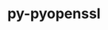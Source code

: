---
title: "py-pyopenssl"
layout: cache
categories: [package, v0.18.0]
meta: {"versions": ["19.0.0"], "compilers": ["gcc@=7.5.0"], "oss": ["ubuntu18.04"], "platforms": ["linux"], "targets": ["x86_64"], "stacks": ["e4s", "root"], "num_specs": 1, "num_specs_by_stack": {"e4s": 1, "root": 1}}
spec_details: [{"hash": "kqsaw2s32xz44inmxyfohm5ojlt4sakp", "compiler": "gcc@=7.5.0", "versions": ["19.0.0"], "os": "ubuntu18.04", "platform": "linux", "target": "x86_64", "variants": [], "stacks": ["e4s", "root"], "size": "-", "tarball": "https://binaries.spack.io/v0.18.0/build_cache/linux-ubuntu18.04-x86_64/gcc-7.5.0/py-pyopenssl-19.0.0/linux-ubuntu18.04-x86_64-gcc-7.5.0-py-pyopenssl-19.0.0-kqsaw2s32xz44inmxyfohm5ojlt4sakp.spack"}]
---